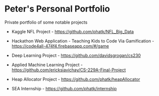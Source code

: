 # Peter's Personal Portfolio
Private portfolio of some notable projects 

* Kaggle NFL Project - https://github.com/phatk/NFL_Big_Data

* Hackathon Web Application - Teaching Kids to Code Via Gamification - https://code4all-474f4.firebaseapp.com/#/game

* Deep Learning Project - https://github.com/davidsgrogan/cs230

* Applied Machine Learning Project - https://github.com/ericksiavichay/CS-229A-Final-Project

* Heap Allocator Project - https://github.com/phatk/heapAllocator

* SEA Internship - https://github.com/phatk/internship
